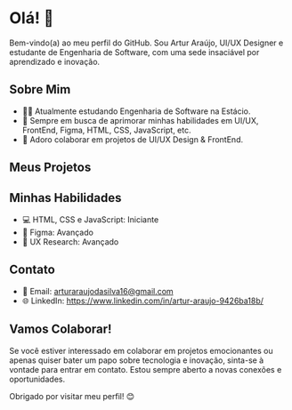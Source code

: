 # Olá! 👋

Bem-vindo(a) ao meu perfil do GitHub. Sou Artur Araújo, UI/UX Designer e estudante de Engenharia de Software, com uma sede insaciável por aprendizado e inovação.

## Sobre Mim

- 👩‍💻 Atualmente estudando Engenharia de Software na Estácio.
- 🌱 Sempre em busca de aprimorar minhas habilidades em UI/UX, FrontEnd, Figma, HTML, CSS, JavaScript, etc.
- 🚀 Adoro colaborar em projetos de UI/UX Design & FrontEnd.

## Meus Projetos


## Minhas Habilidades

- 💻 HTML, CSS e JavaScript: Iniciante
- 💼 Figma: Avançado
- 🎨 UX Research: Avançado

## Contato

- 📧 Email: arturaraujodasilva16@gmail.com
- 🌐 LinkedIn: https://www.linkedin.com/in/artur-araujo-9426ba18b/

## Vamos Colaborar!

Se você estiver interessado em colaborar em projetos emocionantes ou apenas quiser bater um papo sobre tecnologia e inovação, sinta-se à vontade para entrar em contato. Estou sempre aberto a novas conexões e oportunidades.

Obrigado por visitar meu perfil! 😊
